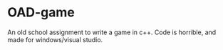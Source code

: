 # OAD-game
An old school assignment to write a game in c++. Code is horrible, and made for windows/visual studio.
